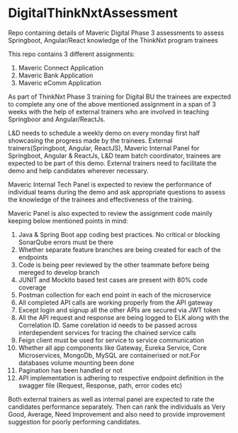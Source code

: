 # DigitalThinkNxtAssessment
Repo containing details of  Maveric Digital Phase 3 assessments to assess Springboot, Angular/React 
knowledge of the ThinkNxt program trainees

This repo contains 3 different assignments:
1) Maveric Connect Application
2) Maveric Bank Application
3) Maveric eComm Application

As part of ThinkNxt Phase 3 training for Digital BU the trainees are expected to complete any one of the above mentioned assignment in a span of 3 weeks 
with the help of external trainers who are involved in teaching Springboor and Angular/ReactJs. 

L&D needs to schedule a weekly demo on every monday first half showcasing the progress made by the trainees. 
External trainers(Springboot, Angular, ReactJS),  Maveric Internal Panel for Springboot, Angular & ReactJs, L&D team batch coordinator, trainees are
expected to be part of this demo. External trainers need to facilitate the demo and help candidates wherever necessary.

Maveric Internal Tech Panel is expected to review the performance of individual teams during the demo and ask appropriate questions to 
assess the knowledge of the trainees and effectiveness of the training.

Maveric Panel is also expected to review the assignment code mainily keeping below mentioned points in mind:

1) Java & Spring Boot app coding best practices. No critical or blocking SonarQube errors must be there
2) Whether separate feature branches are being created for each of the endpoints
3) Code is being peer reviewed by the other teammate before being mereged to develop branch
4) JUNIT and Mockito based test cases are present with 80% code coverage
5) Postman collection for each end point in each of the microservice
6) All completed API calls are working properly from the API gateway
7) Except login and signup all the other APIs are secured via JWT token 
8) All the API request and response are being logged to ELK along with the Correlation ID. Same corelation id needs to be passed across interdependent services for tracing the chained service calls
9) Feign client must be used for  service to service communication
10) Whether all app components like Gateway, Eureka Service, Core Microservices, MongoDb, MySQL are containerised or not.For databases volume mounting been done
11) Pagination has been handled or not 
12) API implementation is adhering to respective endpoint definition in the swagger file (Request, Response, path, error codes etc)

Both external trainers as well as internal panel are expected to rate the candidates performance separately. 
Then can rank the individuals as Very Good, Average, Need Improvement and also need to provide improvement suggestion
for poorly performing candidates.



